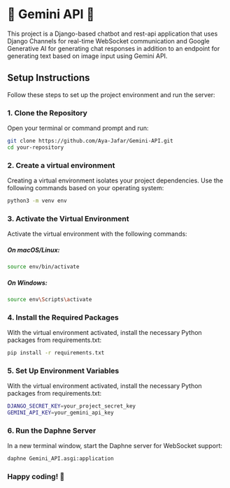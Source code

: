 # 🌟 Gemini API 🌟

This project is a Django-based chatbot and rest-api application that uses Django Channels for real-time WebSocket communication and Google Generative AI for generating chat responses in addition to an endpoint for generating text based on image input using Gemini API.

## Setup Instructions

Follow these steps to set up the project environment and run the server:

### 1. Clone the Repository

Open your terminal or command prompt and run:

```bash
git clone https://github.com/Aya-Jafar/Gemini-API.git
cd your-repository
```

### 2. Create a virtual environment

Creating a virtual environment isolates your project dependencies. Use the following commands based on your operating system:

```bash
python3 -m venv env
```

### 3. Activate the Virtual Environment

Activate the virtual environment with the following commands:

##### On macOS/Linux:

```bash
source env/bin/activate
```

##### On Windows:

```bash
source env\Scripts\activate
```

### 4. Install the Required Packages

With the virtual environment activated, install the necessary Python packages from requirements.txt:

```bash
pip install -r requirements.txt
```

### 5. Set Up Environment Variables

With the virtual environment activated, install the necessary Python packages from requirements.txt:

```bash
DJANGO_SECRET_KEY=your_project_secret_key
GEMINI_API_KEY=your_gemini_api_key
```

### 6. Run the Daphne Server

In a new terminal window, start the Daphne server for WebSocket support:

```bash
daphne Gemini_API.asgi:application
```

### Happy coding! 🚀
